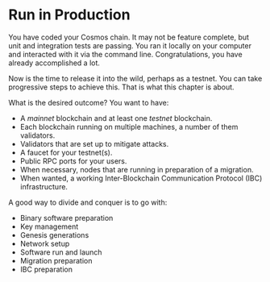 # Run in Production

You have coded your Cosmos chain. It may not be feature complete, but unit and integration tests are passing. You ran it locally on your computer and interacted with it via the command line. Congratulations, you have already accomplished a lot.

Now is the time to release it into the wild, perhaps as a testnet. You can take progressive steps to achieve this. That is what this chapter is about.

What is the desired outcome? You want to have:

- A _mainnet_ blockchain and at least one _testnet_ blockchain.
- Each blockchain running on multiple machines, a number of them validators.
- Validators that are set up to mitigate attacks.
- A faucet for your testnet(s).
- Public RPC ports for your users.
- When necessary, nodes that are running in preparation of a migration.
- When wanted, a working Inter-Blockchain Communication Protocol (IBC) infrastructure.

A good way to divide and conquer is to go with:

- Binary software preparation
- Key management
- Genesis generations
- Network setup
- Software run and launch
- Migration preparation
- IBC preparation